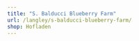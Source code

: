 ```yaml
---
title: "S. Balducci Blueberry Farm"
url: /langley/s-balducci-blueberry-farm/
shop: Hofladen
---
```

